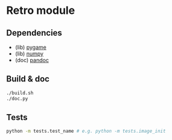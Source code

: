 # Retro module

## Dependencies

* (lib) [pygame](https://www.pygame.org)
* (lib) [numpy](http://www.numpy.org/)
* (doc) [pandoc](https://pandoc.org/)

## Build & doc

~~~sh
./build.sh
./doc.py
~~~

## Tests

~~~sh
python -m tests.test_name # e.g. python -m tests.image_init
~~~
